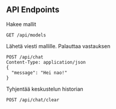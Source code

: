 ## API Endpoints

Hakee mallit

```
GET /api/models
```

Lähetä viesti mallille. Palauttaa vastauksen

```
POST /api/chat
Content-Type: application/json
{
  "message": "Hei nao!"
}
```

Tyhjentää keskustelun historian

```
POST /api/chat/clear
```
